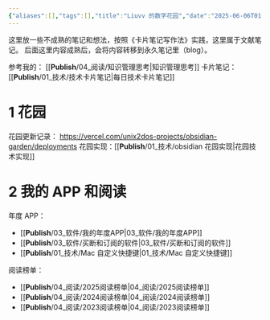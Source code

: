 ```yaml
---
{"aliases":[],"tags":[],"title":"Liuvv 的数字花园","date":"2025-06-06T01:40:33+08:00","date_modify":"2025-06-28T23:06:33+08:00","dg-publish":true,"permalink":"/__Publish__/Liuvv 的数字花园/","dgPassFrontmatter":true,"created":"2025-06-06T01:40:33+08:00","updated":"2025-06-28T23:06:33+08:00"}
---
```


这里放一些不成熟的笔记和想法，按照《卡片笔记写作法》实践，这里属于文献笔记。
后面这里内容成熟后，会将内容转移到永久笔记里（blog）。

参考我的： [[__Publish__/04_阅读/知识管理思考\|知识管理思考]]
卡片笔记：[[__Publish__/01_技术/技术卡片笔记\|每日技术卡片笔记]]

# 1 花园

花园更新记录： <https://vercel.com/unix2dos-projects/obsidian-garden/deployments>
花园实现：[[__Publish__/01_技术/obsidian 花园实现\|花园技术实现]]

# 2 我的 APP 和阅读

年度 APP：
-  [[__Publish__/03_软件/我的年度APP\|03_软件/我的年度APP]]
-  [[__Publish__/03_软件/买断和订阅的软件\|03_软件/买断和订阅的软件]]
- [[__Publish__/01_技术/Mac 自定义快捷键\|01_技术/Mac 自定义快捷键]]

阅读榜单：
-  [[__Publish__/04_阅读/2025阅读榜单\|04_阅读/2025阅读榜单]]
-  [[__Publish__/04_阅读/2024阅读榜单\|04_阅读/2024阅读榜单]]
-  [[__Publish__/04_阅读/2023阅读榜单\|04_阅读/2023阅读榜单]]
